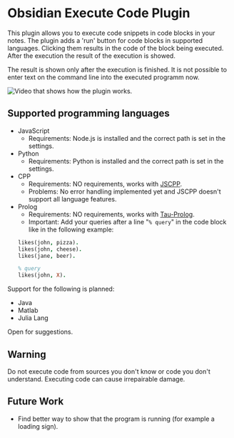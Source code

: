 # Obsidian Execute Code Plugin

This plugin allows you to execute code snippets in code blocks in your notes. The plugin adds a 'run' button for code blocks in supported languages. Clicking them results in the code of the block being executed. After the execution the result of the execution is showed. 

The result is shown only after the execution is finished. It is not possible to enter text on the command line into the executed programm now.

![Video that shows how the plugin works.](https://github.com/twibiral/obsidian-execute-code/blob/master/execute_code_example.gif?raw=true)

## Supported programming languages

- JavaScript 
    - Requirements: Node.js is installed and the correct path is set in the settings.
- Python     
    - Requirements: Python is installed and the correct path is set in the settings.
- CPP
    - Requirements: NO requirements, works with [JSCPP](https://github.com/felixhao28/JSCPP).
    - Problems: No error handling implemented yet and JSCPP doesn't support all language features.
- Prolog
    - Requirements: NO requirements, works with [Tau-Prolog](https://github.com/tau-prolog/tau-prolog).
    - Important: Add your queries after a line "`% query`" in the code block like in the following example:
  ```prolog
  likes(john, pizza).
  likes(john, cheese).
  likes(jane, beer).
  
  % query
  likes(john, X).
  ```
  
Support for the following is planned:
- Java
- Matlab
- Julia Lang

Open for suggestions.

## Warning
Do not execute code from sources you don't know or code you don't understand. Executing code can cause irrepairable damage.

## Future Work
- Find better way to show that the program is running (for example a loading sign).
